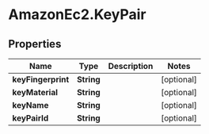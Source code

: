 # AmazonEc2.KeyPair

## Properties

Name | Type | Description | Notes
------------ | ------------- | ------------- | -------------
**keyFingerprint** | **String** |  | [optional] 
**keyMaterial** | **String** |  | [optional] 
**keyName** | **String** |  | [optional] 
**keyPairId** | **String** |  | [optional] 


